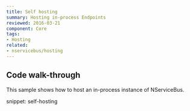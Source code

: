 ```yaml
---
title: Self hosting
summary: Hosting in-process Endpoints
reviewed: 2016-03-21
component: Core
tags:
- Hosting
related:
- nservicebus/hosting
---
```


## Code walk-through

This sample shows how to host an in-process instance of NServiceBus.

snippet: self-hosting